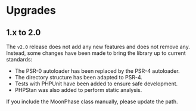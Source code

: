 # Upgrades

## 1.x to 2.0

The `v2.0` release does not add any new features and does not remove any. Instead, some changes have been made to bring the library up to current standards:

-   The PSR-0 autoloader has been replaced by the PSR-4 autoloader.
-   The directory structure has been adapted to PSR-4.
-   Tests with PHPUnit have been added to ensure safe development.
-   PHPStan was also added to perform static analysis.

If you include the MoonPhase class manually, please update the path.